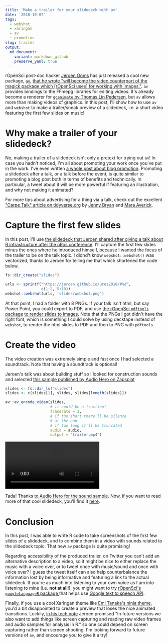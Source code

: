 ```yaml
---
title: 'Make a trailer for your slidedeck with av'
date: '2018-10-07'
tags:
  - webshot
  - xaringan
  - av
  - promotion
slug: trailer
output:
  md_document:
    variant: markdown_github
    preserve_yaml: true
---
```


rOpenSci post-doc hacker [Jeroen Ooms](https://github.com/jeroen/) has just released a cool new package, [`av`](https://github.com/ropensci/av), [that he wrote "will become the video counterpart of the magick package which [rOpenSci uses] for working with images."](https://ropensci.org/technotes/2018/10/06/av-release/). `av` provides bindings to the FFmepg libraries for editing videos. It's already become a renderer for [`gganimate` by Thomas Lin Pedersen](https://github.com/thomasp85/gganimate), but `av` allows more than making videos of graphics. In this post, I'll show how to use `av` and `webshot` to make a trailer/sneak preview of a slidedeck, i.e. a short video featuring the first few slides on music!

<!--more-->

# Why make a trailer of your slidedeck?

No, making a trailer of a slidedeck isn't only a pretext for trying out `av`! In case you hadn't noticed, I'm all about promoting your work once you've put in the work. I've even written [a whole post about blog promotion](https://masalmon.eu/2018/07/16/soapbox/). Promoting a slidedeck after a talk, or a talk before the event, is quite similar to promoting a blog post both in terms of benefits and technically. In particular, a tweet about it will be more powerful if featuring an illustration, and why not making it animated?

For more tips about advertising for a thing via a talk, check out the excellent ["Carpe Talk" article on tidyverse.org](https://www.tidyverse.org/articles/2018/07/carpe-talk/) by [Jenny Bryan](https://jennybryan.org/) and [Mara Averick](https://maraaverick.rbind.io/).

# Capture the first few slides

In this post, I'll use [the slidedeck that Jeroen shared after giving a talk about R infrastructure after the uRos conference](https://jeroen.github.io/uros2018). I'll capture the first few slides minus the ones where he introduced himself, because I wanted the focus of the trailer to be on the talk topic. I didnd't know `webshot::webshot()` was vectorized, thanks to Jeroen for telling me that which shortened the code below.

```r
fs::dir_create("slides")

urls <- sprintf("https://jeroen.github.io/uros2018/#%d",
                c(1:2, 5:10))
webshot::webshot(urls, 'slides/webshot.png')
```

At that point, I had a folder with 8 PNGs. If your talk isn't html, but say Power Point, you could export to PDF, and use [the rOpenSci `pdftools` package](https://github.com/ropensci/pdftools) [to render slides to images](https://github.com/ropensci/pdftools#bonus-feature-rendering-pdf). Note that the PNGs I got didn't have the right font, which is something I could solve by using decktape instead of `webshot`, to render the html slides to PDF and then to PNG with `pdftools`.

# Create the video

The video creation was extremely simple and fast once I had selected a soundtrack. Note that having a soundtrack is optional!

Jeroen's talk was about building stuff so I looked for construction sounds and selected [this sample published by Audio Hero on Zapsplat](https://www.zapsplat.com/music/road-construction-environment-with-jackhammer/)

```r
slides <- fs::dir_ls("slides")
slides <- c(slides[1], slides, slides[length(slides)])

av::av_encode_video(slides,
                    # it could be a fraction!
                    framerate = 1,
                    # if too short there'll be silence 
                    # at the end
                    # if too long it'll be truncated
                    audio = audio,
                    output = "trailer.mp4")
```


![Trailer of Jeroen's slidedeck](/figure/source/2018-10-07-trailer/trailer.mp4)

Tada! Thanks [to Audio Hero for the sound sample](https://www.zapsplat.com/music/road-construction-environment-with-jackhammer/). Now, if you want to read more of that cool slidedeck, you'll find it [here](https://jeroen.github.io/uros2018/#1).

# Conclusion

In this post, I was able to write R code to take screenshots of the first few slides of a slidedeck, and to combine them in a video with sounds related to the slidedeck topic. That new `av` package is quite promising!

Regarding accessibility of the produced trailer, on Twitter you can't add an alternative description to a video, so it might be nice to either replace the music with a voice over, or to tweet once with music/sound and once with voice over? I guess the tweet itself can also help counterbalance the information lost by being informative and featuring a link to the actual slidedeck. If you're as much into listening to your own voice as I am into listening to mine (i.e. **not at all**!), you might want to try [rOpenSci's `googleLanguageR` package ](https://github.com/ropensci/googleLanguageR) that helps use [Google text to speech API](https://cloud.google.com/text-to-speech/).

Finally, if you use a cool Xaringan theme like [Emi Tanaka's ninja theme](https://github.com/emitanaka/ninja-theme), you'd a bit disappointed to create a preview that loses the nice animated transitions. Luckily, [in his tech note](https://ropensci.org/technotes/2018/10/06/av-release/) Jeroen promised "In future versions we also want to add things like screen capturing and reading raw video frames and audio samples for analysis in R." so one could depend on screen capturing rather than screen shooting. I'm looking forward to future versions of `av`, and encourage you to give it a try!